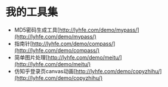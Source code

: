 # 我的工具集
- MD5密码生成工具[http://lyhfe.com/demo/mypass/](http://lyhfe.com/demo/mypass/)
- 指南针[http://lyhfe.com/demo/compass/](http://lyhfe.com/demo/compass/)
- 简单图片处理[http://lyhfe.com/demo/meitu/](http://lyhfe.com/demo/meitu/)
- 仿知乎登录页canvas动画[http://lyhfe.com/demo/copyzhihu/](http://lyhfe.com/demo/copyzhihu/)
